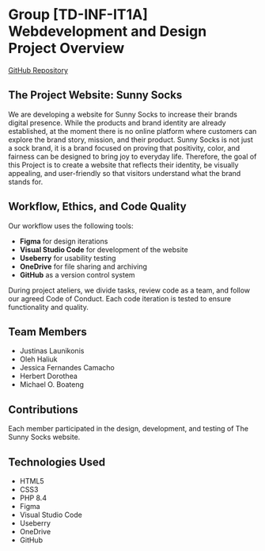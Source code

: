 # Group [TD-INF-IT1A] Webdevelopment and Design Project Overview

[GitHub Repository](https://github.com/JustinasLaunikonis/Sunny-Socks)

## The Project Website: Sunny Socks
We are developing a website for Sunny Socks to increase their brands digital presence. While the products and brand identity are already established, at the moment there is no online platform where customers can explore the brand story, mission, and their product. Sunny Socks is not just a sock brand, it is a brand focused on proving that positivity, color, and fairness can be designed to bring joy to everyday life. Therefore, the goal of this Project is to create a website that reflects their identity, be visually appealing, and user-friendly so that visitors understand what the brand stands for.

## Workflow, Ethics, and Code Quality
Our workflow uses the following tools:
- **Figma** for design iterations
- **Visual Studio Code** for development of the website
- **Useberry** for usability testing
- **OneDrive** for file sharing and archiving
- **GitHub** as a version control system

During project ateliers, we divide tasks, review code as a team, and follow our agreed Code of Conduct. Each code iteration is tested to ensure functionality and quality.

## Team Members
- Justinas Launikonis
- Oleh Haliuk
- Jessica Fernandes Camacho
- Herbert Dorothea
- Michael O. Boateng

## Contributions
Each member participated in the design, development, and testing of The Sunny Socks website.

## Technologies Used
- HTML5
- CSS3
- PHP 8.4
- Figma
- Visual Studio Code
- Useberry
- OneDrive
- GitHub
